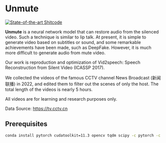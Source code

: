# Unmute

[![State-of-the-art Shitcode](https://img.shields.io/static/v1?label=State-of-the-art&message=Shitcode&color=7B5804)](https://github.com/trekhleb/state-of-the-art-shitcode)

**Unmute** is a neural network model that can restore audio from the silenced video. Such a technique is similar to lip talk. At present, it is simple to generate video based on subtitles or sound, and some remarkable achievements have been made, such as DeepFake. However, it is much more difficult to generate audio from mute video.

Our work is reproduction and optimization of Vid2speech: Speech Reconstruction from Silent Video (ICASSP 2017). 

We collected the videos of the famous CCTV channel News Broadcast (新闻联播) in 2022, and edited them to filter out the scenes of only the host. The total length of the videos is nearly 5 hours.

All videos are for learning and research purposes only.

Data Source: https://tv.cctv.cn

## Prerequisites

```bash
conda install pytorch cudatoolkit=11.3 opencv tqdm scipy -c pytorch -c conda-forge
```
